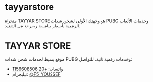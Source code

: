 # tayyarstore
#متجر TAYYAR STORE هو وجهتك الأولى لشحن شدات PUBG وخدمات الألعاب الرقمية بأسعار منافسة وسرعة في التنفيذ.
# TAYYAR STORE

موقع بسيط لخدمات شحن شدات PUBG وخدمات رقمية تانية. للتواصل:

- واتساب: [+20 1156608506](https://wa.me/201156608506)
- تيليجرام: [@F5_YOUSSEF](https://t.me/F5_YOUSSEF)
